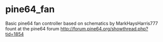 # pine64_fan

Basic pine64 fan controller based on schematics by MarkHaysHarris777
fount at the pine64 forum http://forum.pine64.org/showthread.php?tid=1854
